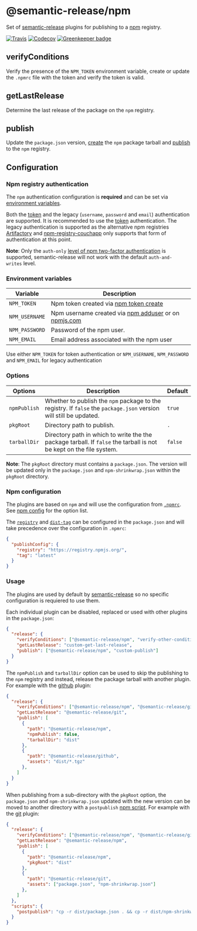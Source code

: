 # @semantic-release/npm

Set of [semantic-release](https://github.com/semantic-release/semantic-release) plugins for publishing to a [npm](https://www.npmjs.com/) registry.

[![Travis](https://img.shields.io/travis/semantic-release/npm.svg)](https://travis-ci.org/semantic-release/npm)
[![Codecov](https://img.shields.io/codecov/c/github/semantic-release/npm.svg)](https://codecov.io/gh/semantic-release/npm)
[![Greenkeeper badge](https://badges.greenkeeper.io/semantic-release/npm.svg)](https://greenkeeper.io/)

## verifyConditions

Verify the presence of the `NPM_TOKEN` environment variable, create or update the `.npmrc` file with the token and verify the token is valid.

## getLastRelease

Determine the last release of the package on the `npm` registry.

## publish

Update the `package.json` version, [create](https://docs.npmjs.com/cli/pack) the `npm` package tarball and [publish](https://docs.npmjs.com/cli/publish) to the `npm` registry.

## Configuration

### Npm registry authentication

The `npm` authentication configuration is **required** and can be set via [environment variables](#environment-variables).

Both the [token](https://docs.npmjs.com/getting-started/working_with_tokens) and the legacy (`username`, `password` and `email`) authentication are supported. It is recommended to use the [token](https://docs.npmjs.com/getting-started/working_with_tokens) authentication. The legacy authentication is supported as the alternative npm registries [Artifactory](https://www.jfrog.com/open-source/#os-arti) and [npm-registry-couchapp](https://github.com/npm/npm-registry-couchapp) only supports that form of authentication at this point.

**Note**: Only the `auth-only` [level of npm two-factor authentication](https://docs.npmjs.com/getting-started/using-two-factor-authentication#levels-of-authentication) is supported, semantic-release will not work with the default `auth-and-writes` level.

### Environment variables

| Variable       | Description                                                                                                                   |
| -------------- | ----------------------------------------------------------------------------------------------------------------------------- |
| `NPM_TOKEN`    | Npm token created via [npm token create](https://docs.npmjs.com/getting-started/working_with_tokens#how-to-create-new-tokens) |
| `NPM_USERNAME` | Npm username created via [npm adduser](https://docs.npmjs.com/cli/adduser) or on [npmjs.com](https://www.npmjs.com)           |
| `NPM_PASSWORD` | Password of the npm user.                                                                                                     |
| `NPM_EMAIL`    | Email address associated with the npm user                                                                                    |

Use either `NPM_TOKEN` for token authentication or `NPM_USERNAME`, `NPM_PASSWORD` and `NPM_EMAIL` for legacy authentication

### Options

| Options      | Description                                                                                                         | Default |
|--------------|---------------------------------------------------------------------------------------------------------------------|---------|
| `npmPublish` | Whether to publish the `npm` package to the registry. If `false` the `package.json` version will still be updated.  | `true`  |
| `pkgRoot`    | Directory path to publish.                                                                                          | `.`     |
| `tarballDir` | Directory path in which to write the the package tarball. If `false` the tarball is not be kept on the file system. | `false` |

**Note**: The `pkgRoot` directory must contains a `package.json`. The version will be updated only in the `package.json` and `npm-shrinkwrap.json` within the `pkgRoot` directory.

### Npm configuration

The plugins are based on `npm` and will use the configuration from [`.npmrc`](https://docs.npmjs.com/files/npmrc). See [npm config](https://docs.npmjs.com/misc/config) for the option list.

The [`registry`](https://docs.npmjs.com/misc/registry) and [`dist-tag`](https://docs.npmjs.com/cli/dist-tag) can be configured in the `package.json` and will take precedence over the configuration in `.npmrc`:
```json
{
  "publishConfig": {
    "registry": "https://registry.npmjs.org/",
    "tag": "latest"
  }
}
```

### Usage

The plugins are used by default by [semantic-release](https://github.com/semantic-release/semantic-release) so no specific configuration is requiered to use them.

Each individual plugin can be disabled, replaced or used with other plugins in the `package.json`:

```json
{
  "release": {
    "verifyConditions": ["@semantic-release/npm", "verify-other-condition"],
    "getLastRelease": "custom-get-last-release",
    "publish": ["@semantic-release/npm", "custom-publish"]
  }
}
```

The `npmPublish` and `tarballDir` option can be used to skip the publishing to the `npm` registry and instead, release the package tarball with another plugin. For example with the [github](https://github.com/semantic-release/github) plugin:

```json
{
  "release": {
    "verifyConditions": ["@semantic-release/npm", "@semantic-release/git", "@semantic-release/github"],
    "getLastRelease": "@semantic-release/git",
    "publish": [
      {
        "path": "@semantic-release/npm",
        "npmPublish": false,
        "tarballDir": "dist"
      },
      {
        "path": "@semantic-release/github",
        "assets": "dist/*.tgz"
      },
    ]
  }
}
```

When publishing from a sub-directory with the `pkgRoot` option, the `package.json` and `npm-shrinkwrap.json` updated with the new version can be moved to another directory with a `postpublish` [npm script](https://docs.npmjs.com/misc/scripts). For example with the [git](https://github.com/semantic-release/git) plugin:

```json
{
  "release": {
    "verifyConditions": ["@semantic-release/npm", "@semantic-release/git"],
    "getLastRelease": "@semantic-release/npm",
    "publish": [
      {
        "path": "@semantic-release/npm",
        "pkgRoot": "dist"
      },
      {
        "path": "@semantic-release/git",
        "assets": ["package.json", "npm-shrinkwrap.json"]
      },
    ]
  },
  "scripts": {
    "postpublish": "cp -r dist/package.json . && cp -r dist/npm-shrinkwrap.json ."
  }
}
```
